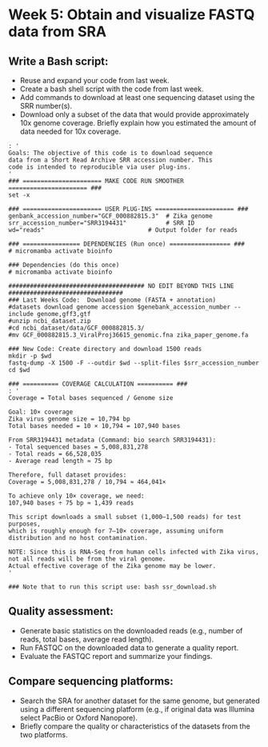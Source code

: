 # Week 5: Obtain and visualize FASTQ data from SRA

## Write a Bash script:
- Reuse and expand your code from last week.
- Create a bash shell script with the code from last week.
- Add commands to download at least one sequencing dataset using the SRR number(s).
- Download only a subset of the data that would provide approximately 10x genome coverage. Briefly explain how you estimated the amount of data needed for 10x coverage.

```
: '
Goals: The objective of this code is to download sequence
data from a Short Read Archive SRR accession number. This 
code is intended to reproducible via user plug-ins. 
'
### ====================== MAKE CODE RUN SMOOTHER ====================== ###
set -x

### ====================== USER PLUG-INS ====================== ###
genbank_accession_number="GCF_000882815.3"  # Zika genome
srr_accession_number="SRR3194431"           # SRR ID
wd="reads"                             # Output folder for reads

### ================ DEPENDENCIES (Run once) ================= ###
# micromamba activate bioinfo

### Dependencies (do this once)
# micromamba activate bioinfo

###################################### NO EDIT BEYOND THIS LINE ################################
### Last Weeks Code:  Download genome (FASTA + annotation)
#datasets download genome accession $genebank_accession_number --include genome,gff3,gtf
#unzip ncbi_dataset.zip
#cd ncbi_dataset/data/GCF_000882815.3/
#mv GCF_000882815.3_ViralProj36615_genomic.fna zika_paper_genome.fa

### New Code: Create directory and download 1500 reads
mkdir -p $wd 
fastq-dump -X 1500 -F --outdir $wd --split-files $srr_accession_number
cd $wd

### ========== COVERAGE CALCULATION ========== ###
: '
Coverage = Total bases sequenced / Genome size

Goal: 10× coverage
Zika virus genome size = 10,794 bp
Total bases needed = 10 × 10,794 = 107,940 bases

From SRR3194431 metadata (Command: bio search SRR3194431):
- Total sequenced bases = 5,008,831,278
- Total reads = 66,528,035
- Average read length ≈ 75 bp

Therefore, full dataset provides:
Coverage = 5,008,831,278 / 10,794 ≈ 464,041×

To achieve only 10× coverage, we need:
107,940 bases ÷ 75 bp ≈ 1,439 reads

This script downloads a small subset (1,000–1,500 reads) for test purposes,
which is roughly enough for 7–10× coverage, assuming uniform distribution and no host contamination.

NOTE: Since this is RNA-Seq from human cells infected with Zika virus,
not all reads will be from the viral genome.
Actual effective coverage of the Zika genome may be lower.
'

### Note that to run this script use: bash ssr_download.sh
```

## Quality assessment:
- Generate basic statistics on the downloaded reads (e.g., number of reads, total bases, average read length).
- Run FASTQC on the downloaded data to generate a quality report.
- Evaluate the FASTQC report and summarize your findings.

## Compare sequencing platforms:
- Search the SRA for another dataset for the same genome, but generated using a different sequencing platform (e.g., if original data was Illumina select PacBio or Oxford Nanopore).
- Briefly compare the quality or characteristics of the datasets from the two platforms.
